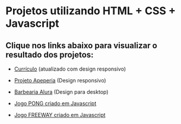 # Projetos utilizando HTML + CSS + Javascript

## Clique nos links abaixo para visualizar o resultado dos projetos:



* [Currículo](https://wagnerkaba.github.io/curriculo/) (atualizado com design responsivo)

* [Projeto Apeperia](https://wagnerkaba.github.io/apeperia/index.html) (Design responsivo)

* [Barbearia Alura](https://wagnerkaba.github.io/barbearia/index.html) (Design para desktop)

* [Jogo PONG criado em Javascript](https://wagnerkaba.github.io/pong/index.html)

* [Jogo FREEWAY criado em Javascript](https://editor.p5js.org/wagnerkaba/full/yTY5Qj6wM)
